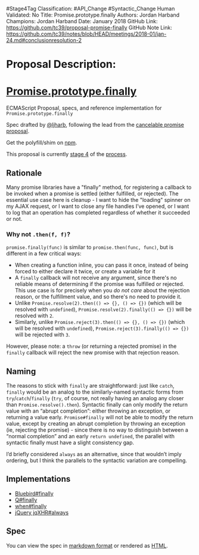 #Stage4Tag
Classification: #API_Change #Syntactic_Change
Human Validated: No
Title: Promise.prototype.finally
Authors: Jordan Harband
Champions: Jordan Harband
Date: January 2018
GitHub Link: https://github.com/tc39/proposal-promise-finally
GitHub Note Link: https://github.com/tc39/notes/blob/HEAD/meetings/2018-01/jan-24.md#conclusionresolution-2

# Proposal Description:
# [Promise.prototype.finally](https://www.npmjs.com/package/promise.prototype.finally)
ECMAScript Proposal, specs, and reference implementation for `Promise.prototype.finally`

Spec drafted by [@ljharb](https://github.com/ljharb), following the lead from the [cancelable promise proposal](https://github.com/tc39/proposal-cancelable-promises/blob/e31520fc9a53a8cbeff53b0df413d9e565b27d69/Third%20State.md#promiseprototypefinally-implementation).

Get the polyfill/shim on [npm](https://www.npmjs.com/package/promise.prototype.finally).

This proposal is currently [stage 4](https://github.com/tc39/proposals/blob/master/finished-proposals.md) of the [process](https://tc39.github.io/process-document/).

## Rationale
Many promise libraries have a "finally" method, for registering a callback to be invoked when a promise is settled (either fulfilled, or rejected). The essential use case here is cleanup - I want to hide the "loading" spinner on my AJAX request, or I want to close any file handles I’ve opened, or I want to log that an operation has completed regardless of whether it succeeded or not.

### Why not `.then(f, f)`?
`promise.finally(func)` is similar to `promise.then(func, func)`, but is different in a few critical ways:
 - When creating a function inline, you can pass it once, instead of being forced to either declare it twice, or create a variable for it
 - A `finally` callback will not receive any argument, since there's no reliable means of determining if the promise was fulfilled or rejected. This use case is for precisely when you *do not care* about the rejection reason, or the fulfillment value, and so there's no need to provide it.
 - Unlike `Promise.resolve(2).then(() => {}, () => {})` (which will be resolved with `undefined`), `Promise.resolve(2).finally(() => {})` will be resolved with `2`.
 - Similarly, unlike `Promise.reject(3).then(() => {}, () => {})` (which will be resolved with `undefined`), `Promise.reject(3).finally(() => {})` will be rejected with `3`.

However, please note: a `throw` (or returning a rejected promise) in the `finally` callback will reject the new promise with that rejection reason.

## Naming
The reasons to stick with `finally` are straightforward: just like `catch`, `finally` would be an analog to the similarly-named syntactic forms from `try`/`catch`/`finally` (`try`, of course, not really having an analog any closer than `Promise.resolve().then`). Syntactic finally can only modify the return value with an “abrupt completion”: either throwing an exception, or returning a value early. `Promise#finally` will not be able to modify the return value, except by creating an abrupt completion by throwing an exception (ie, rejecting the promise) - since there is no way to distinguish between a “normal completion” and an early `return undefined`, the parallel with syntactic finally must have a slight consistency gap.

I’d briefly considered `always` as an alternative, since that wouldn’t imply ordering, but I think the parallels to the syntactic variation are compelling.

## Implementations
 - [Bluebird#finally](http://bluebirdjs.com/docs/api/finally.html)
 - [Q#finally](https://github.com/kriskowal/q/wiki/API-Reference#promisefinallycallback)
 - [when#finally](https://github.com/cujojs/when/blob/master/docs/api.md#promisefinally)
 - [jQuery jqXHR#always](http://api.jquery.com/jQuery.ajax/#jqXHR)

## Spec
You can view the spec in [markdown format](spec.md) or rendered as [HTML](https://tc39.github.io/proposal-promise-finally/).

